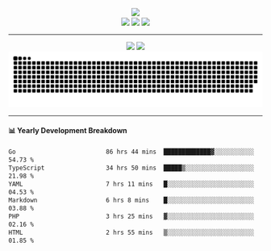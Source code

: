 <p align="center">
  <img src="https://readme-typing-svg.herokuapp.com?font=Fira+Code&pause=1000&color=FF69B4&center=true&vCenter=true&width=435&lines=%F0%9F%8F%B3%EF%B8%8F%E2%80%8D%E2%9A%A7%EF%B8%8F+BaiYi's+GitHub+Profile+%F0%9F%8F%B3%EF%B8%8F%E2%80%8D%E2%9A%A7%EF%B8%8F" />
  <br>
  <a href="https://mtf.wiki/"><img src="https://img.shields.io/static/v1?label=Gender&message=Male-To-Female&color=ff69b4&style=for-the-badge" /></a>
  <a href="https://github.com/WhiteElytra"><img src="https://img.shields.io/github/followers/WhiteElytra?label=github%20followers&logo=github&style=for-the-badge" /></a>
  <a href="https://twitter.com/WhiteElytra"><img src="https://img.shields.io/twitter/follow/WhiteElytra?label=twitter%20%40WhiteElytra&logo=twitter&style=for-the-badge" /></a>
</p>

-----

<p align="center">
  <img src="https://github-readme-stats.vercel.app/api?username=WhiteElytra&count_private=true&show_icons=true&theme=buefy" width="400" />
  <img src="https://streak-stats.demolab.com/?user=WhiteElytra" width="400" />
  <br>
  <img src="https://github.com/WhiteElytra/WhiteElytra/raw/output/github-contribution-grid-snake.svg" />
</p>

-----

#### 📊 Yearly Development Breakdown

<!--START_SECTION:waka-->

```text
Go                         86 hrs 44 mins  █████████████▓░░░░░░░░░░░   54.73 %
TypeScript                 34 hrs 50 mins  █████▒░░░░░░░░░░░░░░░░░░░   21.98 %
YAML                       7 hrs 11 mins   █░░░░░░░░░░░░░░░░░░░░░░░░   04.53 %
Markdown                   6 hrs 8 mins    █░░░░░░░░░░░░░░░░░░░░░░░░   03.88 %
PHP                        3 hrs 25 mins   ▓░░░░░░░░░░░░░░░░░░░░░░░░   02.16 %
HTML                       2 hrs 55 mins   ▒░░░░░░░░░░░░░░░░░░░░░░░░   01.85 %
```

<!--END_SECTION:waka-->
